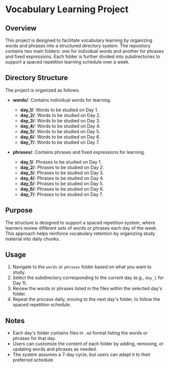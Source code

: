 # Vocabulary Learning Project

## Overview
This project is designed to facilitate vocabulary learning by organizing words and phrases into a structured directory system. The repository contains two main folders: one for individual words and another for phrases and fixed expressions. Each folder is further divided into subdirectories to support a spaced repetition learning schedule over a week.

## Directory Structure
The project is organized as follows:

- **words/**: Contains individual words for learning.
  - **day_1/**: Words to be studied on Day 1.
  - **day_2/**: Words to be studied on Day 2.
  - **day_3/**: Words to be studied on Day 3.
  - **day_4/**: Words to be studied on Day 4.
  - **day_5/**: Words to be studied on Day 5.
  - **day_6/**: Words to be studied on Day 6.
  - **day_7/**: Words to be studied on Day 7.

- **phrases/**: Contains phrases and fixed expressions for learning.
  - **day_1/**: Phrases to be studied on Day 1.
  - **day_2/**: Phrases to be studied on Day 2.
  - **day_3/**: Phrases to be studied on Day 3.
  - **day_4/**: Phrases to be studied on Day 4.
  - **day_5/**: Phrases to be studied on Day 5.
  - **day_6/**: Phrases to be studied on Day 6.
  - **day_7/**: Phrases to be studied on Day 7.

## Purpose
The structure is designed to support a spaced repetition system, where learners review different sets of words or phrases each day of the week. This approach helps reinforce vocabulary retention by organizing study material into daily chunks.

## Usage
1. Navigate to the `words` or `phrases` folder based on what you want to study.
2. Select the subdirectory corresponding to the current day (e.g., `day_1` for Day 1).
3. Review the words or phrases listed in the files within the selected day's folder.
4. Repeat the process daily, moving to the next day's folder, to follow the spaced repetition schedule.

## Notes
- Each day's folder contains files in `.md` format listing the words or phrases for that day.
- Users can customize the content of each folder by adding, removing, or updating words and phrases as needed.
- The system assumes a 7-day cycle, but users can adapt it to their preferred schedule.